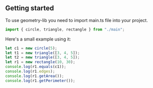 ## Getting started

To use geometry-lib you need to import main.ts file into your project.

```typescript
import { circle, triangle, rectangle } from "./main";
```

Here's a small example using it:

```typescript
let c1 = new circle(5);
let t1 = new triangle([3, 4, 5]);
let t2 = new triangle([3, 4, 5]);
let r1 = new rectangle(10, 30);
console.log(r1.equals(c1));
console.log(r1.edges);
console.log(r1.getArea());
console.log(r1.getPerimeter());
```
